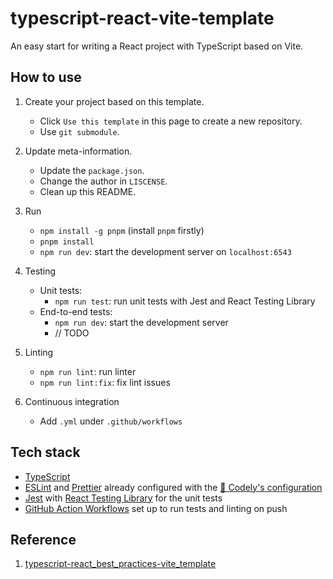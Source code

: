 # typescript-react-vite-template

An easy start for writing a React project with TypeScript based on Vite.

## How to use

1. Create your project based on this template.
    - Click `Use this template` in this page to create a new repository.
    - Use `git submodule`.

2. Update meta-information.
    - Update the `package.json`.
    - Change the author in `LISCENSE`.
    - Clean up this README.

3. Run
    - `npm install -g pnpm` (install `pnpm` firstly)
    - `pnpm install`
    - `npm run dev`: start the development server on `localhost:6543`

4. Testing
    - Unit tests:
        - `npm run test`: run unit tests with Jest and React Testing Library
    - End-to-end tests:
        - `npm run dev`: start the development server
        - // TODO

5. Linting
    - `npm run lint`: run linter
    - `npm run lint:fix`: fix lint issues

6. Continuous integration
    - Add `.yml` under `.github/workflows`

## Tech stack

- [TypeScript](https://www.typescriptlang.org)
- [ESLint](https://eslint.org) and [Prettier](https://prettier.io) already configured with the [🤏 Codely's configuration](https://github.com/CodelyTV/eslint-config-codely)
- [Jest](https://jestjs.io) with [React Testing Library](https://testing-library.com/docs/react-testing-library/intro) for the unit tests
- [GitHub Action Workflows](https://github.com/features/actions) set up to run tests and linting on push

## Reference

1. [typescript-react_best_practices-vite_template](https://github.com/CodelyTV/typescript-react_best_practices-vite_template) 